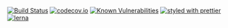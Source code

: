 [![Build Status](https://travis-ci.com/final-state/final-state-monorepo.svg?branch=master)](https://travis-ci.com/final-state/final-state-monorepo)
[![codecov.io](https://codecov.io/gh/final-state/final-state-monorepo/branch/master/graph/badge.svg)](https://codecov.io/gh/final-state/final-state-monorepo)
[![Known Vulnerabilities](https://snyk.io/test/github/final-state/final-state-monorepo/badge.svg)](https://snyk.io/test/github/final-state/final-state-monorepo)
[![styled with prettier](https://img.shields.io/badge/styled_with-prettier-ff69b4.svg)](https://github.com/prettier/prettier)
[![lerna](https://img.shields.io/badge/maintained%20with-lerna-cc00ff.svg)](https://lerna.js.org/)
